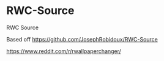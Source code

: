 # RWC-Source
RWC Source

Based off https://github.com/JosephRobidoux/RWC-Source

https://www.reddit.com/r/rwallpaperchanger/
